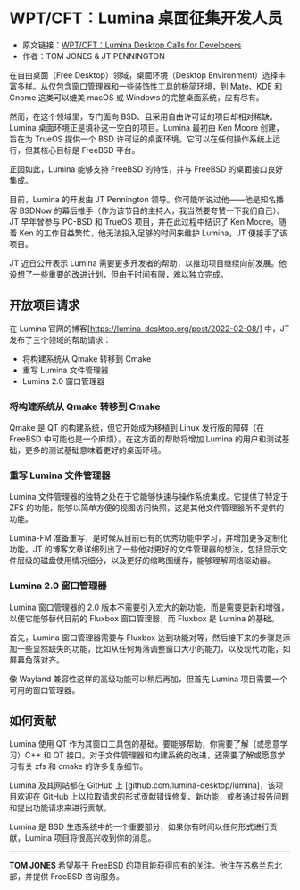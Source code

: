 # WPT/CFT：Lumina 桌面征集开发人员

- 原文链接：[WPT/CFT：Lumina Desktop Calls for Developers](https://freebsdfoundation.org/wp-content/uploads/2022/04/wipcft.pdf)
- 作者：TOM JONES & JT PENNINGTON

在自由桌面（Free Desktop）领域，桌面环境（Desktop Environment）选择丰富多样。从仅包含窗口管理器和一些装饰性工具的极简环境，到 Mate、KDE 和 Gnome 这类可以媲美 macOS 或 Windows 的完整桌面系统，应有尽有。

然而，在这个领域里，专门面向 BSD、且采用自由许可证的项目却相对稀缺。Lumina 桌面环境正是填补这一空白的项目。Lumina 最初由 Ken Moore 创建，旨在为 TrueOS 提供一个 BSD 许可证的桌面环境。它可以在任何操作系统上运行，但其核心目标是 FreeBSD 平台。

正因如此，Lumina 能够支持 FreeBSD 的特性，并与 FreeBSD 的桌面接口良好集成。

目前，Lumina 的开发由 JT Pennington 领导。你可能听说过他——他是知名播客 BSDNow 的幕后推手（作为该节目的主持人，我当然要夸赞一下我们自己）。JT 早年曾参与 PC-BSD 和 TrueOS 项目，并在此过程中结识了 Ken Moore。随着 Ken 的工作日益繁忙，他无法投入足够的时间来维护 Lumina，JT 便接手了该项目。

JT 近日公开表示 Lumina 需要更多开发者的帮助，以推动项目继续向前发展。他设想了一些重要的改进计划，但由于时间有限，难以独立完成。

## 开放项目请求

在 Lumina 官网的博客[https://lumina-desktop.org/post/2022-02-08/] 中，JT 发布了三个领域的帮助请求：

- 将构建系统从 Qmake 转移到 Cmake
- 重写 Lumina 文件管理器
- Lumina 2.0 窗口管理器

### 将构建系统从 Qmake 转移到 Cmake

Qmake 是 QT 的构建系统，但它开始成为移植到 Linux 发行版的障碍（在 FreeBSD 中可能也是一个麻烦）。在这方面的帮助将增加 Lumina 的用户和测试基础，更多的测试基础意味着更好的桌面环境。

### 重写 Lumina 文件管理器

Lumina 文件管理器的独特之处在于它能够快速与操作系统集成。它提供了特定于 ZFS 的功能，能够以简单方便的视图访问快照，这是其他文件管理器所不提供的功能。

Lumina-FM 准备重写，是时候从目前已有的优秀功能中学习，并增加更多定制化功能。JT 的博客文章详细列出了一些他对更好的文件管理器的想法，包括显示文件层级的磁盘使用情况细分，以及更好的缩略图缓存，能够理解网络驱动器。

### Lumina 2.0 窗口管理器

Lumina 窗口管理器的 2.0 版本不需要引入宏大的新功能，而是需要更新和增强，以便它能够替代目前的 Fluxbox 窗口管理器，而 Fluxbox 是 Lumina 的基础。

首先，Lumina 窗口管理器需要与 Fluxbox 达到功能对等，然后接下来的步骤是添加一些显然缺失的功能，比如从任何角落调整窗口大小的能力，以及现代功能，如屏幕角落对齐。

像 Wayland 兼容性这样的高级功能可以稍后再加，但首先 Lumina 项目需要一个可用的窗口管理器。

## 如何贡献

Lumina 使用 QT 作为其窗口工具包的基础。要能够帮助，你需要了解（或愿意学习）C++ 和 QT 接口。对于文件管理器和构建系统的改进，还需要了解或愿意学习有关 zfs 和 cmake 的许多复杂细节。

Lumina 及其网站都在 GitHub 上 [github.com/lumina-desktop/lumina]，该项目欢迎在 GitHub 上以拉取请求的形式贡献错误修复、新功能，或者通过报告问题和提出功能请求来进行贡献。

Lumina 是 BSD 生态系统中的一个重要部分，如果你有时间以任何形式进行贡献，Lumina 项目将很高兴收到你的消息。

---

**TOM JONES** 希望基于 FreeBSD 的项目能获得应有的关注。他住在苏格兰东北部，并提供 FreeBSD 咨询服务。
